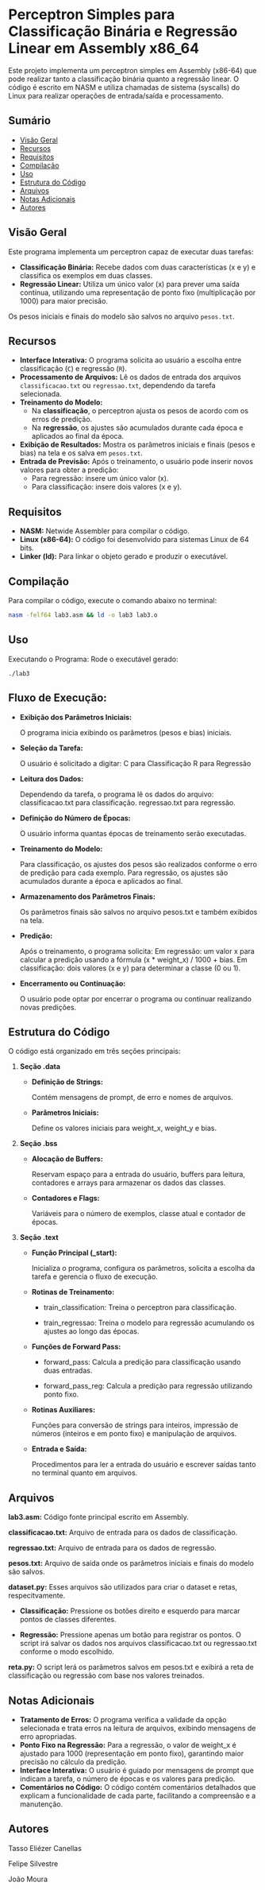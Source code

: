 # Perceptron Simples para Classificação Binária e Regressão Linear em Assembly x86_64

Este projeto implementa um perceptron simples em Assembly (x86-64) que pode realizar tanto a classificação binária quanto a regressão linear. O código é escrito em NASM e utiliza chamadas de sistema (syscalls) do Linux para realizar operações de entrada/saída e processamento.

## Sumário

- [Visão Geral](#visão-geral)
- [Recursos](#recursos)
- [Requisitos](#requisitos)
- [Compilação](#compilação)
- [Uso](#uso)
- [Estrutura do Código](#estrutura-do-código)
- [Arquivos](#arquivos)
- [Notas Adicionais](#notas-adicionais)
- [Autores](#autores)

## Visão Geral

Este programa implementa um perceptron capaz de executar duas tarefas:
- **Classificação Binária:** Recebe dados com duas características (x e y) e classifica os exemplos em duas classes.
- **Regressão Linear:** Utiliza um único valor (x) para prever uma saída contínua, utilizando uma representação de ponto fixo (multiplicação por 1000) para maior precisão.

Os pesos iniciais e finais do modelo são salvos no arquivo `pesos.txt`.

## Recursos

- **Interface Interativa:** O programa solicita ao usuário a escolha entre classificação (`C`) e regressão (`R`).
- **Processamento de Arquivos:** Lê os dados de entrada dos arquivos `classificacao.txt` ou `regressao.txt`, dependendo da tarefa selecionada.
- **Treinamento do Modelo:** 
  - Na **classificação**, o perceptron ajusta os pesos de acordo com os erros de predição.
  - Na **regressão**, os ajustes são acumulados durante cada época e aplicados ao final da época.
- **Exibição de Resultados:** Mostra os parâmetros iniciais e finais (pesos e bias) na tela e os salva em `pesos.txt`.
- **Entrada de Previsão:** Após o treinamento, o usuário pode inserir novos valores para obter a predição:
  - Para regressão: insere um único valor (x).
  - Para classificação: insere dois valores (x e y).

## Requisitos

- **NASM:** Netwide Assembler para compilar o código.
- **Linux (x86-64):** O código foi desenvolvido para sistemas Linux de 64 bits.
- **Linker (ld):** Para linkar o objeto gerado e produzir o executável.

## Compilação

Para compilar o código, execute o comando abaixo no terminal:

```bash
nasm -felf64 lab3.asm && ld -o lab3 lab3.o
```

## Uso

  Executando o Programa:
  Rode o executável gerado:

  ```./lab3```

## Fluxo de Execução:
  - **Exibição dos Parâmetros Iniciais:**
    
      O programa inicia exibindo os parâmetros (pesos e bias) iniciais.
  - **Seleção da Tarefa:**
    
      O usuário é solicitado a digitar:
          C para Classificação
          R para Regressão
 - **Leitura dos Dados:**
   
      Dependendo da tarefa, o programa lê os dados do arquivo:
          classificacao.txt para classificação.
          regressao.txt para regressão.
 - **Definição do Número de Épocas:**
   
      O usuário informa quantas épocas de treinamento serão executadas.
 - **Treinamento do Modelo:**
   
      Para classificação, os ajustes dos pesos são realizados conforme o erro de predição para cada exemplo.
      Para regressão, os ajustes são acumulados durante a época e aplicados ao final.
  - **Armazenamento dos Parâmetros Finais:**
    
      Os parâmetros finais são salvos no arquivo pesos.txt e também exibidos na tela.
 - **Predição:**
   
      Após o treinamento, o programa solicita:
          Em regressão: um valor x para calcular a predição usando a fórmula (x * weight_x) / 1000 + bias.
          Em classificação: dois valores (x e y) para determinar a classe (0 ou 1).
  - **Encerramento ou Continuação:**
    
      O usuário pode optar por encerrar o programa ou continuar realizando novas predições.

## Estrutura do Código

O código está organizado em três seções principais:
1. **Seção .data**

    - **Definição de Strings:**
   
      Contém mensagens de prompt, de erro e nomes de arquivos.
   
   - **Parâmetros Iniciais:**
   
      Define os valores iniciais para weight_x, weight_y e bias.

3. **Seção .bss**

   - **Alocação de Buffers:**
     
      Reservam espaço para a entrada do usuário, buffers para leitura, contadores e arrays para armazenar os dados das classes.
   - **Contadores e Flags:**
     
      Variáveis para o número de exemplos, classe atual e contador de épocas.

4. **Seção .text**

   - **Função Principal (_start):**
     
      Inicializa o programa, configura os parâmetros, solicita a escolha da tarefa e gerencia o fluxo de execução.

   - **Rotinas de Treinamento:**
     - train_classification: Treina o perceptron para classificação.
    
     - train_regressao: Treina o modelo para regressão acumulando os ajustes ao longo das épocas.
    - **Funções de Forward Pass:**
      
      - forward_pass: Calcula a predição para classificação usando duas entradas.
    
      - forward_pass_reg: Calcula a predição para regressão utilizando ponto fixo.
    - **Rotinas Auxiliares:**
      
        Funções para conversão de strings para inteiros, impressão de números (inteiros e em ponto fixo) e manipulação de arquivos.
   - **Entrada e Saída:**
     
        Procedimentos para ler a entrada do usuário e escrever saídas tanto no terminal quanto em arquivos.

## Arquivos

  **lab3.asm:** Código fonte principal escrito em Assembly.
  
  **classificacao.txt:** Arquivo de entrada para os dados de classificação.
  
  **regressao.txt:** Arquivo de entrada para os dados de regressão.
  
  **pesos.txt:** Arquivo de saída onde os parâmetros iniciais e finais do modelo são salvos.

  **dataset.py:** Esses arquivos são utilizados para criar o dataset e retas, respecitvamente.
  
  - **Classificação:** Pressione os botões direito e esquerdo para marcar pontos de classes diferentes.
    
  - **Regressão:** Pressione apenas um botão para registrar os pontos. O script irá salvar os dados nos arquivos classificacao.txt ou regressao.txt conforme o modo escolhido.
  
  **reta.py:**
    O script lerá os parâmetros salvos em pesos.txt e exibirá a reta de classificação ou regressão com base nos valores treinados.
## Notas Adicionais

- **Tratamento de Erros:**
   O programa verifica a validade da opção selecionada e trata erros na leitura de arquivos, exibindo mensagens de erro apropriadas.
- **Ponto Fixo na Regressão:**
   Para a regressão, o valor de weight_x é ajustado para 1000 (representação em ponto fixo), garantindo maior precisão no cálculo da predição.
- **Interface Interativa:**
   O usuário é guiado por mensagens de prompt que indicam a tarefa, o número de épocas e os valores para predição.
- **Comentários no Código:**
   O código contém comentários detalhados que explicam a funcionalidade de cada parte, facilitando a compreensão e a manutenção.



## Autores
  
  Tasso Eliézer Canellas
  
  Felipe Silvestre
  
  João Moura



